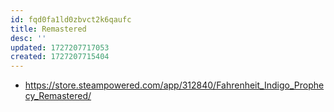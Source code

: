 ```yaml
---
id: fqd0fa1ld0zbvct2k6qaufc
title: Remastered
desc: ''
updated: 1727207717053
created: 1727207715404
---
```


- https://store.steampowered.com/app/312840/Fahrenheit_Indigo_Prophecy_Remastered/